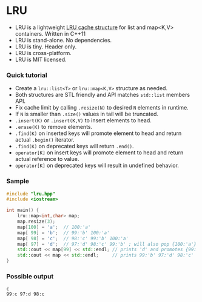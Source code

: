LRU
===

- LRU is a lightweight [LRU cache structure](http://en.wikipedia.org/wiki/Least_Recently_Used#LRU) for list<T> and map<K,V> containers. Written in C++11
- LRU is stand-alone. No dependencies.
- LRU is tiny. Header only.
- LRU is cross-platform.
- LRU is MIT licensed.

### Quick tutorial
- Create a `lru::list<T>` or `lru::map<K,V>` structure as needed.
- Both structures are STL friendly and API matches `std::list` members API.
- Fix cache limit by calling `.resize(N)` to desired `N` elements in runtime.
- If `N` is smaller than `.size()` values in tail will be truncated.
- `.insert(K)` or `.insert(K,V)` to insert elements to head.
- `.erase(K)` to remove elements.
- `.find(K)` on inserted keys will promote element to head and return actual `.begin()` iterator.
- `.find(K)` on deprecated keys will return `.end()`.
- `operator[K]` on insert keys will promote element to head and return actual reference to value.
- `operator[K]` on deprecated keys will result in undefined behavior.

### Sample
```c++
#include "lru.hpp"
#include <iostream>

int main() {
    lru::map<int,char> map;
    map.resize(3);
    map[100] = 'a';  // 100:'a'
    map[ 99] = 'b';  // 99:'b' 100:'a'
    map[ 98] = 'c';  // 98:'c' 99:'b' 100:'a'
    map[ 97] = 'd';  // 97:'d' 98:'c' 99:'b' ; will also pop {100:'a'} from tail
    std::cout << map[99] << std::endl; // prints 'd' and promotes {99:'b'} to head
    std::cout << map << std::endl;     // prints 99:'b' 97:'d' 98:'c'
}
```

### Possible output
```
c
99:c 97:d 98:c
```
